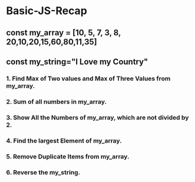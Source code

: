 # Basic-JS-Recap
## const my_array = [10, 5, 7, 3, 8, 20,10,20,15,60,80,11,35]
## const my_string="I Love my Country"

### 1. Find Max of Two values and Max of Three Values from my_array.
### 2. Sum of all numbers in my_array.
### 3. Show All the Numbers of my_array, which are not divided by 2.
### 4. Find the largest Element of my_array.
### 5. Remove Duplicate Items from my_array.
### 6. Reverse the my_string.

